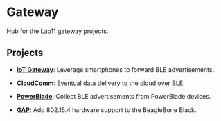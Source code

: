 Gateway
=======

Hub for the Lab11 gateway projects.


Projects
--------

- **[IoT Gateway](https://github.com/lab11/iot-gateway)**: Leverage
smartphones to forward BLE advertisements.

- **[CloudComm](https://github.com/lab11/opo/tree/master/node)**: Eventual
data delivery to the cloud over BLE.

- **[PowerBlade](https://github.com/lab11/powerblade/tree/master/data_collection/advertisements)**:
Collect BLE advertisements from PowerBlade devices.

- **[GAP](https://github.com/lab11/gap)**: Add 802.15.4 hardware support
to the BeagleBone Black.


